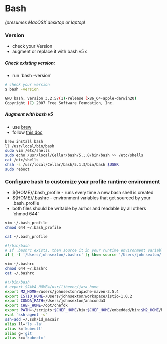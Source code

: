 # Bash
_(presumes MacOSX desktop or laptop)_

### Version
* check your Version
* augment or replace it with bash v5.x

##### Check existing version:
* run 'bash -version'

```bash
# check your version
$ bash -version

GNU bash, version 3.2.57(1)-release (x86_64-apple-darwin20)
Copyright (C) 2007 Free Software Foundation, Inc.
```

##### Augment with bash v5
* use [brew](brew.md)
* follow [this doc](https://medium.com/@thechiefalone/how-to-install-bash-5-0-mac-os-ae570be6c687)

```Bash
brew install bash
ll /usr/local/bin/bash
sudo vim /etc/shells
sudo echo /usr/local/Cellar/bash/5.1.8/bin/bash >> /etc/shells
cat /etc/shells
chsh -s /usr/local/Cellar/bash/5.1.8/bin/bash $USER
sudo reboot
```

### Configure bash to customize your profile runtime environment
* ${HOME}/.bash_profile - runs every time a new bash shell is created
* ${HOME}/.bashrc - environment variables that get sourced by your .bash_profile
* both files should be writable by author and readable by all others 'chmod 644'

```bash
vim ~/.bash_profile
chmod 644 ~/.bash_profile
```

```bash
cat ~/.bash_profile
```

```bash
#!/bin/bash
# If .bashrc exists, then source it in your runtime environment variables
if [ -f '/Users/johnsexton/.bashrc' ]; then source '/Users/johnsexton/.bashrc'; fi
```

```bash
vim ~/.bashrc
chmod 644 ~/.bashrc
cat ~/.bashrc
```

```bash
#!/bin/bash
# export $JAVA_HOME=/usr/libexec/java_home
export M2_HOME=/users/johnsexton/apache-maven-3.5.4
export ISTIO_HOME=/Users/johnsexton/workspace/istio-1.0.2
export CONDA_PATH=/Users/johnsexton/anaconda3
export CHEF_HOME=/opt/chefdk
export PATH=~/scripts:$CHEF_HOME/bin:$CHEF_HOME/embedded/bin:$M2_HOME/bin$ISTIO_HOME/bin:$CONDA_PATH/bin:$PATH
eval `ssh-agent -s`
ssh-add ~/.ssh/id_macair
alias ll='ls -la'
alias k='kubectl'
alias g='git'
alias kx='kubectx'
```
